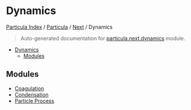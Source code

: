 # Dynamics

[Particula Index](../../../README.md#particula-index) / [Particula](../../index.md#particula) / [Next](../index.md#next) / Dynamics

> Auto-generated documentation for [particula.next.dynamics](../../../../particula/next/dynamics/__init__.py) module.

- [Dynamics](#dynamics)
  - [Modules](#modules)

## Modules

- [Coagulation](coagulation/index.md)
- [Condensation](./condensation.md)
- [Particle Process](./particle_process.md)
